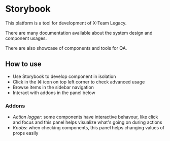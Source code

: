 # Storybook

This platform is a tool for development of X-Team Legacy.

There are many documentation available about the system design and component usages.

There are also showcase of components and tools for QA.

## How to use

- Use Storybook to develop component in isolation
- Click in the ⌘ icon on top left corner to check advanced usage
- Browse items in the sidebar navigation
- Interact with addons in the panel below

### Addons

- *Action logger*: some components have interactive behavour, like click and focus and this panel helps visualize what's going on during actions
- *Knobs*: when checking components, this panel helps changing values of props easily
